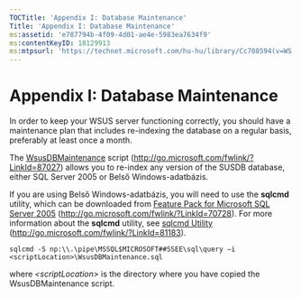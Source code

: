 ```yaml
---
TOCTitle: 'Appendix I: Database Maintenance'
Title: 'Appendix I: Database Maintenance'
ms:assetid: 'e787794b-4f09-4d01-ae4e-5983ea7634f9'
ms:contentKeyID: 18129913
ms:mtpsurl: 'https://technet.microsoft.com/hu-hu/library/Cc708594(v=WS.10)'
---
```


Appendix I: Database Maintenance
================================

In order to keep your WSUS server functioning correctly, you should have a maintenance plan that includes re-indexing the database on a regular basis, preferably at least once a month.

The [WsusDBMaintenance](http://go.microsoft.com/fwlink/?linkid=87027) script (http://go.microsoft.com/fwlink/?LinkId=87027) allows you to re-index any version of the SUSDB database, either SQL Server 2005 or Belső Windows-adatbázis.

If you are using Belső Windows-adatbázis, you will need to use the **sqlcmd** utility, which can be downloaded from [Feature Pack for Microsoft SQL Server 2005](http://go.microsoft.com/fwlink/?linkid=70728) (http://go.microsoft.com/fwlink/?LinkId=70728). For more information about the **sqlcmd** utility, see [sqlcmd Utility](http://go.microsoft.com/fwlink/?linkid=81183) (http://go.microsoft.com/fwlink/?LinkId=81183).

```
sqlcmd -S np:\\.\pipe\MSSQL$MICROSOFT##SSEE\sql\query –i <scriptLocation>\WsusDBMaintenance.sql
```
where *&lt;scriptLocation&gt;* is the directory where you have copied the WsusDBMaintenance script.
